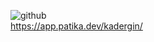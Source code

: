 ![github](https://github.com/KaderErgin/HTML-Odev1/blob/main/html-Odev2/image.png)
<br>
https://app.patika.dev/kadergin/
